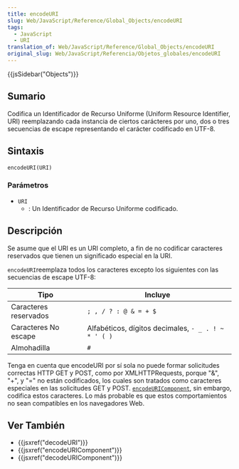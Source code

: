 ```yaml
---
title: encodeURI
slug: Web/JavaScript/Reference/Global_Objects/encodeURI
tags:
  - JavaScript
  - URI
translation_of: Web/JavaScript/Reference/Global_Objects/encodeURI
original_slug: Web/JavaScript/Referencia/Objetos_globales/encodeURI
---
```

{{jsSidebar("Objects")}}

## Sumario

Codifica un Identificador de Recurso Uniforme (Uniform Resource Identifier, URI) reemplazando cada instancia de ciertos carácteres por uno, dos o tres secuencias de escape representando el carácter codificado en UTF-8.

## Sintaxis

`encodeURI(URI)`

### Parámetros

- `URI`
  - : Un Identificador de Recurso Uniforme codificado.

## Descripción

Se asume que el URI es un URI completo, a fin de no codificar caracteres reservados que tienen un significado especial en la URI.

`encodeURI`reemplaza todos los caracteres excepto los siguientes con las secuencias de escape UTF-8:

| Tipo                  | Incluye                                             |
| --------------------- | --------------------------------------------------- |
| Caracteres reservados | `; , / ? : @ & = + $`                               |
| Caracteres No escape  | Alfabéticos, dígitos decimales, `- _ . ! ~ * ' ( )` |
| Almohadilla           | `#`                                                 |

Tenga en cuenta que encodeURI por sí sola no puede formar solicitudes correctas HTTP GET y POST, como por XMLHTTPRequests, porque "&", "+", y "=" no están codificados, los cuales son tratados como caracteres especiales en las solicitudes GET y POST. [`encodeURIComponent`](/es/Core_JavaScript_1.5_Reference/Global_Functions/encodeURIComponent "es/Core_JavaScript_1.5_Reference/Global_Functions/encodeURIComponent"), sin embargo, codifica estos caracteres. Lo más probable es que estos comportamientos no sean compatibles en los navegadores Web.

## Ver También

- {{jsxref("decodeURI")}}
- {{jsxref("encodeURIComponent")}}
- {{jsxref("decodeURIComponent")}}
